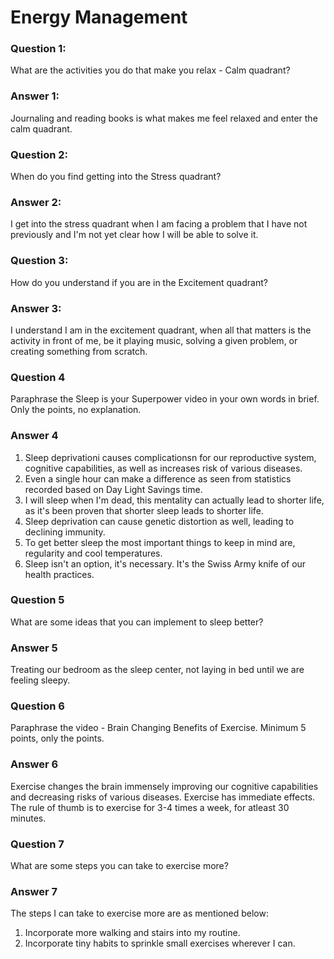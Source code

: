 # Energy Management

### Question 1:
What are the activities you do that make you relax - Calm quadrant?
### Answer 1:
Journaling and reading books is what makes me feel relaxed and enter the calm quadrant.

### Question 2:
When do you find getting into the Stress quadrant?
### Answer 2:
I get into the stress quadrant when I am facing a problem that I have not previously and I'm not yet clear how I will be able to solve it.

### Question 3:
How do you understand if you are in the Excitement quadrant?
### Answer 3:
I understand I am in the excitement quadrant, when all that matters is the activity in front of me, be it playing music, solving a given problem, or creating something from scratch.

### Question 4
Paraphrase the Sleep is your Superpower video in your own words in brief. Only the points, no explanation.
### Answer 4
1. Sleep deprivationi causes complicationsn for our reproductive system, cognitive capabilities, as well as increases risk of various diseases.
2. Even a single hour can make a difference as seen from statistics recorded based on Day Light Savings time.
3. I will sleep when I'm dead, this mentality can actually lead to shorter life, as it's been proven  that shorter sleep leads to shorter life.
4. Sleep deprivation can cause genetic distortion as well, leading to declining immunity.
5. To get better sleep the most important things to keep in mind are, regularity and cool temperatures.
6. Sleep isn't an option, it's necessary. It's the Swiss Army knife of our health practices.

### Question 5
What are some ideas that you can implement to sleep better?
### Answer 5
Treating our bedroom as the sleep center, not laying in bed until we are feeling sleepy.

### Question 6
Paraphrase the video - Brain Changing Benefits of Exercise. Minimum 5 points, only the points.
### Answer 6
Exercise changes the brain immensely improving our cognitive capabilities and decreasing risks of various diseases. Exercise has immediate effects. The rule of thumb is to exercise for 3-4 times a week, for atleast 30 minutes.

### Question 7
What are some steps you can take to exercise more?
### Answer 7
The steps I can take to exercise more are as mentioned below:
1. Incorporate more walking and stairs into my routine.
2. Incorporate tiny habits to sprinkle small exercises wherever I can.
